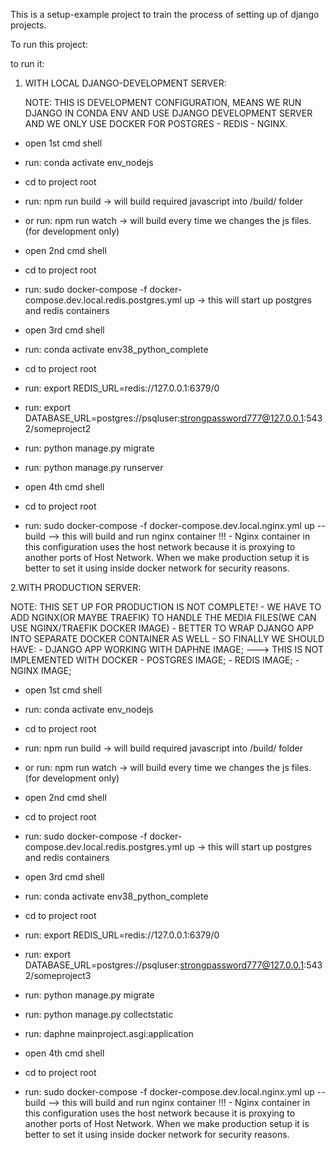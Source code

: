 This is a setup-example project to train the process of setting up of django projects.







To run this project:


to run it:

1. WITH LOCAL DJANGO-DEVELOPMENT SERVER:

   NOTE: THIS IS DEVELOPMENT CONFIGURATION, MEANS WE RUN DJANGO IN CONDA ENV AND USE DJANGO    DEVELOPMENT SERVER AND
         WE ONLY USE DOCKER FOR POSTGRES - REDIS - NGINX.

 - open 1st cmd shell
 - run: conda activate env_nodejs
 - cd to project root
 - run: npm run build -> will build required javascript into /build/ folder
 - or run: npm run watch -> will build every time we changes the js files.(for development only)

 - open 2nd cmd shell
 - cd to project root
 - run: sudo docker-compose -f docker-compose.dev.local.redis.postgres.yml up
   -> this will start up postgres and redis containers

 - open 3rd cmd shell
 - run: conda activate env38_python_complete
 - cd to project root
 - run: export REDIS_URL=redis://127.0.0.1:6379/0
 - run: export DATABASE_URL=postgres://psqluser:strongpassword777@127.0.0.1:5432/someproject2
 - run: python manage.py migrate
 - run: python manage.py runserver

 - open 4th cmd shell
 - cd to project root
 - run: sudo docker-compose -f docker-compose.dev.local.nginx.yml up --build
   --> this will build and run nginx container
   !!! - Nginx container in this configuration uses the host network because it is proxying to another ports of Host Network.
   When we make production setup it is better to set it using inside docker network for security reasons.









2.WITH PRODUCTION SERVER:

NOTE: THIS SET UP FOR PRODUCTION IS NOT COMPLETE!
      - WE HAVE TO ADD NGINX(OR MAYBE TRAEFIK) TO HANDLE THE MEDIA FILES(WE CAN USE NGINX/TRAEFIK DOCKER IMAGE)
      - BETTER TO WRAP DJANGO APP INTO SEPARATE DOCKER CONTAINER AS WELL
      - SO FINALLY WE SHOULD HAVE:
               - DJANGO APP WORKING WITH DAPHNE IMAGE; ---> THIS IS NOT IMPLEMENTED WITH DOCKER
               - POSTGRES IMAGE;
               - REDIS IMAGE;
               - NGINX IMAGE;


 - open 1st cmd shell
 - run: conda activate env_nodejs
 - cd to project root
 - run: npm run build -> will build required javascript into /build/ folder
 - or run: npm run watch -> will build every time we changes the js files.(for development only)

 - open 2nd cmd shell
 - cd to project root
 - run: sudo docker-compose -f docker-compose.dev.local.redis.postgres.yml up
   -> this will start up postgres and redis containers

 - open 3rd cmd shell
 - run: conda activate env38_python_complete
 - cd to project root
 - run: export REDIS_URL=redis://127.0.0.1:6379/0
 - run: export DATABASE_URL=postgres://psqluser:strongpassword777@127.0.0.1:5432/someproject3
 - run: python manage.py migrate
 - run: python manage.py collectstatic
 - run: daphne mainproject.asgi:application

 - open 4th cmd shell
 - cd to project root
 - run: sudo docker-compose -f docker-compose.dev.local.nginx.yml up --build
   --> this will build and run nginx container
   !!! - Nginx container in this configuration uses the host network because it is proxying to   another ports of Host Network.
   When we make production setup it is better to set it using inside docker network for security reasons.
